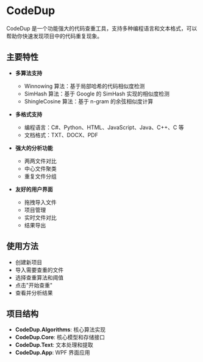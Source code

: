 # CodeDup

CodeDup 是一个功能强大的代码查重工具，支持多种编程语言和文本格式，可以帮助你快速发现项目中的代码重复现象。

## 主要特性

- **多算法支持**
  - Winnowing 算法：基于局部哈希的代码相似度检测
  - SimHash 算法：基于 Google 的 SimHash 实现的相似度检测
  - ShingleCosine 算法：基于 n-gram 的余弦相似度计算

- **多格式支持**
  - 编程语言：C#、Python、HTML、JavaScript、Java、C++、C 等
  - 文档格式：TXT、DOCX、PDF

- **强大的分析功能**
  - 两两文件对比
  - 中心文件聚类
  - 重复文件分组

- **友好的用户界面**
  - 拖拽导入文件
  - 项目管理
  - 实时文件对比
  - 结果导出

## 使用方法

   - 创建新项目
   - 导入需要查重的文件
   - 选择查重算法和阈值
   - 点击"开始查重"
   - 查看并分析结果

## 项目结构

- **CodeDup.Algorithms**: 核心算法实现
- **CodeDup.Core**: 核心模型和存储接口
- **CodeDup.Text**: 文本处理和提取
- **CodeDup.App**: WPF 界面应用